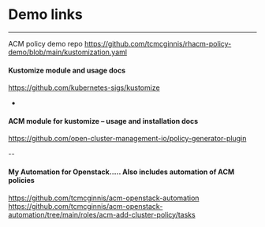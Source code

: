# Demo links
---
ACM policy demo repo
https://github.com/tcmcginnis/rhacm-policy-demo/blob/main/kustomization.yaml

#### Kustomize module and usage docs
https://github.com/kubernetes-sigs/kustomize

-

#### ACM module for kustomize – usage and installation docs
https://github.com/open-cluster-management-io/policy-generator-plugin

--

#### My Automation for Openstack….. Also includes automation of ACM policies
https://github.com/tcmcginnis/acm-openstack-automation
https://github.com/tcmcginnis/acm-openstack-automation/tree/main/roles/acm-add-cluster-policy/tasks



